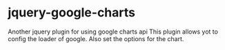 # jquery-google-charts
Another jquery plugin for using google charts api
This plugin allows yot to config the loader of google. Also set the options for the chart.
